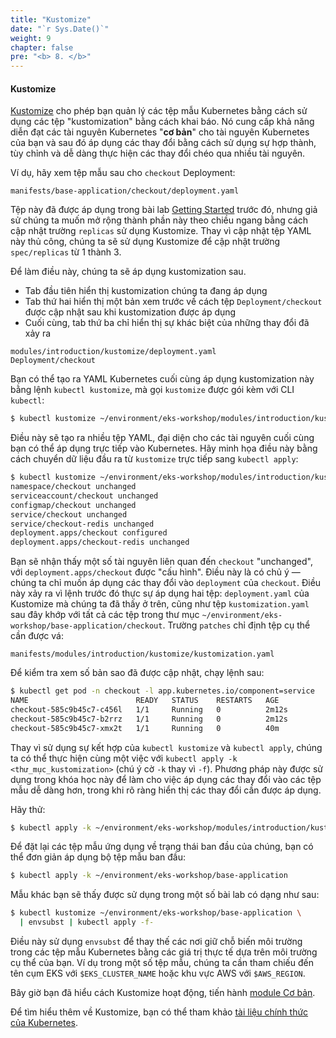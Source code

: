 ```yaml
---
title: "Kustomize"
date: "`r Sys.Date()`"
weight: 9
chapter: false
pre: "<b> 8. </b>"
---
```


#### Kustomize

[Kustomize](https://kustomize.io/) cho phép bạn quản lý các tệp mẫu Kubernetes bằng cách sử dụng các tệp "kustomization" bằng cách khai báo. Nó cung cấp khả năng diễn đạt các tài nguyên Kubernetes "**cơ bản**" cho tài nguyên Kubernetes của bạn và sau đó áp dụng các thay đổi bằng cách sử dụng sự hợp thành, tùy chỉnh và dễ dàng thực hiện các thay đổi chéo qua nhiều tài nguyên.

Ví dụ, hãy xem tệp mẫu sau cho `checkout` Deployment:

```file
manifests/base-application/checkout/deployment.yaml
```

Tệp này đã được áp dụng trong bài lab [Getting Started](../getting-started) trước đó, nhưng giả sử chúng ta muốn mở rộng thành phần này theo chiều ngang bằng cách cập nhật trường `replicas` sử dụng Kustomize. Thay vì cập nhật tệp YAML này thủ công, chúng ta sẽ sử dụng Kustomize để cập nhật trường `spec/replicas` từ 1 thành 3.

Để làm điều này, chúng ta sẽ áp dụng kustomization sau.

* Tab đầu tiên hiển thị kustomization chúng ta đang áp dụng
* Tab thứ hai hiển thị một bản xem trước về cách tệp `Deployment/checkout` được cập nhật sau khi kustomization được áp dụng
* Cuối cùng, tab thứ ba chỉ hiển thị sự khác biệt của những thay đổi đã xảy ra

```kustomization
modules/introduction/kustomize/deployment.yaml
Deployment/checkout
```

Bạn có thể tạo ra YAML Kubernetes cuối cùng áp dụng kustomization này bằng lệnh `kubectl kustomize`, mà gọi `kustomize` được gói kèm với CLI `kubectl`:

```bash
$ kubectl kustomize ~/environment/eks-workshop/modules/introduction/kustomize
```

Điều này sẽ tạo ra nhiều tệp YAML, đại diện cho các tài nguyên cuối cùng bạn có thể áp dụng trực tiếp vào Kubernetes. Hãy minh họa điều này bằng cách chuyển dữ liệu đầu ra từ `kustomize` trực tiếp sang `kubectl apply`:

```bash
$ kubectl kustomize ~/environment/eks-workshop/modules/introduction/kustomize | kubectl apply -f -
namespace/checkout unchanged
serviceaccount/checkout unchanged
configmap/checkout unchanged
service/checkout unchanged
service/checkout-redis unchanged
deployment.apps/checkout configured
deployment.apps/checkout-redis unchanged
```

Bạn sẽ nhận thấy một số tài nguyên liên quan đến `checkout` "unchanged", với `deployment.apps/checkout` được "cấu hình". Điều này là có chủ ý — chúng ta chỉ muốn áp dụng các thay đổi vào `deployment` của `checkout`. Điều này xảy ra vì lệnh trước đó thực sự áp dụng hai tệp: `deployment.yaml` của Kustomize mà chúng ta đã thấy ở trên, cũng như tệp `kustomization.yaml` sau đây khớp với tất cả các tệp trong thư mục `~/environment/eks-workshop/base-application/checkout`. Trường `patches` chỉ định tệp cụ thể cần được vá:

```file
manifests/modules/introduction/kustomize/kustomization.yaml
```

Để kiểm tra xem số bản sao đã được cập nhật, chạy lệnh sau:

```bash
$ kubectl get pod -n checkout -l app.kubernetes.io/component=service
NAME                        READY   STATUS    RESTARTS   AGE
checkout-585c9b45c7-c456l   1/1     Running   0          2m12s
checkout-585c9b45c7-b2rrz   1/1     Running   0          2m12s
checkout-585c9b45c7-xmx2t   1/1     Running   0          40m
```

Thay vì sử dụng sự kết hợp của `kubectl kustomize` và `kubectl apply`, chúng ta có thể thực hiện cùng một việc với `kubectl apply -k <thư_mục_kustomization>` (chú ý cờ `-k` thay vì `-f`). Phương pháp này được sử dụng trong khóa học này để làm cho việc áp dụng các thay đổi vào các tệp mẫu dễ dàng hơn, trong khi rõ ràng hiển thị các thay đổi cần được áp dụng.

Hãy thử:

```bash
$ kubectl apply -k ~/environment/eks-workshop/modules/introduction/kustomize
```

Để đặt lại các tệp mẫu ứng dụng về trạng thái ban đầu của chúng, bạn có thể đơn giản áp dụng bộ tệp mẫu ban đầu:

```bash timeout=300 wait=30
$ kubectl apply -k ~/environment/eks-workshop/base-application
```

Mẫu khác bạn sẽ thấy được sử dụng trong một số bài lab có dạng như sau:

```bash
$ kubectl kustomize ~/environment/eks-workshop/base-application \
  | envsubst | kubectl apply -f-
```

Điều này sử dụng `envsubst` để thay thế các nơi giữ chỗ biến môi trường trong các tệp mẫu Kubernetes bằng các giá trị thực tế dựa trên môi trường cụ thể của bạn. Ví dụ trong một số tệp mẫu, chúng ta cần tham chiếu đến tên cụm EKS với `$EKS_CLUSTER_NAME` hoặc khu vực AWS với `$AWS_REGION`.

Bây giờ bạn đã hiểu cách Kustomize hoạt động, tiến hành [module Cơ bản](/docs/fundamentals).

Để tìm hiểu thêm về Kustomize, bạn có thể tham khảo [tài liệu chính thức của Kubernetes](https://kubernetes.io/docs/tasks/manage-kubernetes-objects/kustomization/).